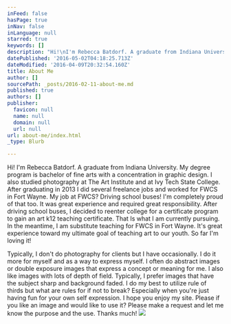```yaml
---
inFeed: false
hasPage: true
inNav: false
inLanguage: null
starred: true
keywords: []
description: "Hi!\nI'm Rebecca Batdorf. A graduate from Indiana University. My degree program is\nbachelor of fine arts with a concentration in graphic design. I also studied\nphotography at The Art Institute and at Ivy Tech State College. After\ngraduating in 2013 I did several freelance jobs and worked for FWCS in Fort\nWayne. My job at FWCS? Driving school buses! I'm completely proud of that too.\nIt was great experience and required great responsibility. After driving school\nbuses, I decided to reenter college for a certificate program to gain an art\nk12 teaching certificate. That Is what I am currently pursuing. In the meantime,\nI am substitute teaching for FWCS in Fort Wayne. It's great experience toward\nmy ultimate goal of teaching art to our youth. So far I'm loving it!\_"
datePublished: '2016-05-02T04:18:25.713Z'
dateModified: '2016-04-09T20:32:54.160Z'
title: About Me
author: []
sourcePath: _posts/2016-02-11-about-me.md
published: true
authors: []
publisher:
  favicon: null
  name: null
  domain: null
  url: null
url: about-me/index.html
_type: Blurb

---
```

Hi!
I'm Rebecca Batdorf. A graduate from Indiana University. My degree program is
bachelor of fine arts with a concentration in graphic design. I also studied
photography at The Art Institute and at Ivy Tech State College. After
graduating in 2013 I did several freelance jobs and worked for FWCS in Fort
Wayne. My job at FWCS? Driving school buses! I'm completely proud of that too.
It was great experience and required great responsibility. After driving school
buses, I decided to reenter college for a certificate program to gain an art
k12 teaching certificate. That Is what I am currently pursuing. In the meantime,
I am substitute teaching for FWCS in Fort Wayne. It's great experience toward
my ultimate goal of teaching art to our youth. So far I'm loving it! 

Typically, I don't do photography for clients but I have
occasionally. I do it more for myself and as a way to express myself. I often
do abstract images or double exposure images that express a concept or meaning
for me. I also like images with lots of depth of field. Typically, I prefer
images that have the subject sharp and background faded. I do my best to
utilize rule of thirds but what are rules for if not to break? Especially when
you're just having fun for your own self expression. I hope you enjoy my site.
Please if you like an image and would like to use it? Please make a request and
let me know the purpose and the use. Thanks much!
![](https://s3-us-west-2.amazonaws.com/the-grid-img/p/7dc8048b9b3a6cb1c9e1c9ac0756d0454cee0d40.jpg)